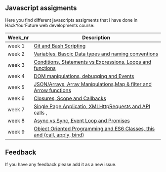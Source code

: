 ## Javascript assigments
Here you find different javascripts assigments that i have done in HackYourFuture web developments course:

Week_nr  | Description 
------------- | -------------
  week 1 | [Git and Bash Scripting](https://github.com/HackYourFuture/JavaScript1/blob/master/Week1/MAKEME.md)                                          
  week 2 | [Variables, Bascic Data types and naming conventions](https://github.com/HackYourFuture/JavaScript1/blob/master/Week2/MAKEME.md)      
  week 3 | [Conditions, Statements vs Expressions, Loops and functions](https://github.com/HackYourFuture/JavaScript1/blob/master/Week3/MAKEME.md) 
  week 4 | [DOM manipulations, debugging and Events](https://github.com/HackYourFuture/JavaScript2/blob/master/Week1/MAKEME.md)
  week 5 | [JSON/Arrays, Array Manipulations,Map & filter and Arrow functions ](https://github.com/HackYourFuture/JavaScript2/blob/master/Week2/MAKEME.md)
  week 6 | [Closures, Scope and Callbacks ](https://github.com/HackYourFuture/JavaScript2/blob/master/Week3/MAKEME.md)
  week 7 | [Single Page Applicatio, XMLHttpRequests and API calls](https://github.com/HackYourFuture/JavaScript3/blob/master/Week1/MAKEME.md) , 
  week 8 | [Async vs Sync, Event Loop and Promises](https://github.com/HackYourFuture/JavaScript3/tree/master/Week2) 
  week 9 | [Object Oriented Programming and ES6 Classes, this and (call, apply, bind)](https://github.com/HackYourFuture/JavaScript3/blob/master/Week3/MAKEME.md)

## Feedback
If you have any feedback please add it as a new issue.
